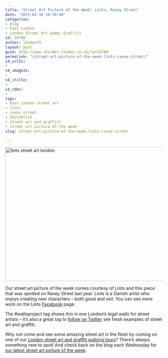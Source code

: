 ```yaml
---
title: 'Street Art Picture of the Week: Lints, Ravey Street'
date: '2015-02-18 10:30:49'
categories:
- blog
- East London
- London Street Art &amp; Graffiti
id: 24780
author: london75
layout: post
guid: http://www.insider-london.co.uk/?p=24780
permalink: "/street-art-picture-of-the-week-lints-ravey-street/"
s4_url2s:
- 
s4_image2s:
- 
s4_ctitle:
- 
s4_cdes:
- 
tags:
- East London street art
- lints
- ravey street
- Shoreditch
- street art and graffiti
- street art picture of the week
slug: street-art-picture-of-the-week-lints-ravey-street

---
```

<img class="aligncenter wp-image-24782 size-full" src="http://www.insider-london.co.uk/wp-content/uploads/2015/02/20140424_140424_mini.jpg" alt="lints street art london" width="569" height="427" />

Our street art picture of the week comes courtesy of Lints and this piece that was spotted on Ravey Street last year. Lints is a Danish artist who enjoys creating new characters &#8211; both good and evil. You can see more work on the Lints <a href="www.facebook.com/lints.dk" target="_blank">Facebook</a> page.

The #wallsproject tag shows this is one London&#8217;s legal walls for street artists &#8211; it&#8217;s also a great tag to <a href="https://twitter.com/hashtag/wallsproject?src=hash" target="_blank">follow on Twitter</a> see fresh examples of street art and graffiti.

Why not come and see some amazing street art in the flesh by coming on one of our <a href="http://www.insider-london.co.uk/london-graffiti-artists-walking-tours/" target="_blank">London street art and graffiti walking tours</a>? There&#8217;s always something new to spot! And check back on the blog each Wednesday for <a href="http://www.insider-london.co.uk/tag/street-art-picture-of-the-week/" target="_blank">our latest street art picture of the week</a>.